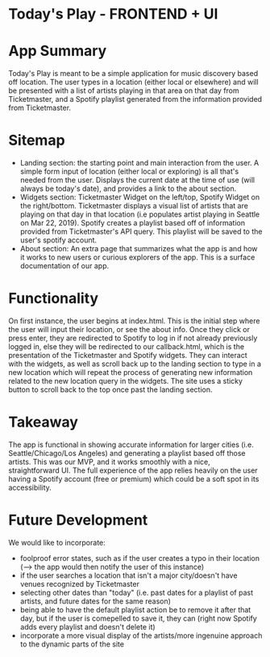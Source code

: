 # Today's Play - FRONTEND + UI


# App Summary
Today's Play is meant to be a simple application for music discovery based off location. The user types in a location (either local or elsewhere) and will be presented with a list of artists playing in that area on that day from Ticketmaster, and a Spotify playlist generated from the information provided from Ticketmaster.


# Sitemap
- Landing section: the starting point and main interaction from the user. A simple form input of location (either local or exploring) is all that's needed from the user. Displays the current date at the time of use (will always be today's date), and provides a link to the about section. 
- Widgets section: Ticketmaster Widget on the left/top, Spotify Widget on the right/bottom. Ticketmaster displays a visual list of artists that are playing on that day in that location (i.e populates artist playing in Seattle on Mar 22, 2019). Spotify creates a playlist based off of information provided from Ticketmaster's API query. This playlist will be saved to the user's spotify account.
- About section: An extra page that summarizes what the app is and how it works to new users or curious explorers of the app. This is a surface documentation of our app.


# Functionality
On first instance, the user begins at index.html. This is the initial step where the user will input their location, or see the about info. Once they click or press enter, they are redirected to Spotify to log in if not already previously logged in, else they will be redirected to our callback.html, which is the presentation of the Ticketmaster and Spotify widgets. They can interact with the widgets, as well as scroll back up to the landing section to type in a new location which will repeat the process of generating new information related to the new location query in the widgets. The site uses a sticky button to scroll back to the top once past the landing section.


# Takeaway
The app is functional in showing accurate information for larger cities (i.e. Seattle/Chicago/Los Angeles) and generating a playlist based off those artists. This was our MVP, and it works smoothly with a nice, straightforward UI. The full experience of the app relies heavily on the user having a Spotify account (free or premium) which could be a soft spot in its accessibility. 


# Future Development
We would like to incorporate:
- foolproof error states, such as if the user creates a typo in their location (--> the app would then notify the user of this instance)
- if the user searches a location that isn't a major city/doesn't have venues recognized by Ticketmaster
- selecting other dates than "today" (i.e. past dates for a playlist of past artists, and future dates for the same reason)
- being able to have the default playlist action be to remove it after that day, but if the user is comepelled to save it, they can (right now Spotify adds every playlist and doesn't delete it)
- incorporate a more visual display of the artists/more ingenuine approach to the dynamic parts of the site